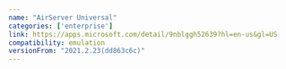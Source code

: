 ```yaml
---
name: "AirServer Universal"
categories: ['enterprise']
link: https://apps.microsoft.com/detail/9nblggh52639?hl=en-us&gl=US
compatibility: emulation
versionFrom: "2021.2.23(dd863c6c)"
---
```


